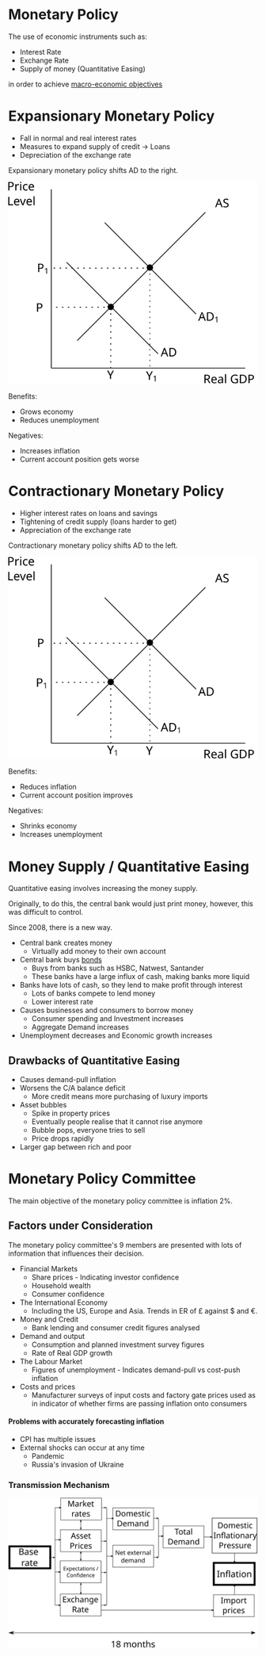 # Monetary Policy #
The use of economic instruments such as:
- Interest Rate
- Exchange Rate
- Supply of money (Quantitative Easing)

in order to achieve <a href="../macro-objectives.html">macro-economic objectives</a>

# Expansionary Monetary Policy #
- Fall in normal and real interest rates
- Measures to expand supply of credit -> Loans
- Depreciation of the exchange rate

Expansionary monetary policy shifts AD to the right.

![Right shift of AD](diagrams/ad-shift-right.svg#mono-black)

Benefits:
- Grows economy
- Reduces unemployment

Negatives:
- Increases inflation
- Current account position gets worse

# Contractionary Monetary Policy #
- Higher interest rates on loans and savings
- Tightening of credit supply (loans harder to get)
- Appreciation of the exchange rate

Contractionary monetary policy shifts AD to the left.

![Left shift of AD](diagrams/ad-shift-left.svg#mono-black)

Benefits:
- Reduces inflation
- Current account position improves

Negatives:
- Shrinks economy
- Increases unemployment

# Money Supply / Quantitative Easing #
Quantitative easing involves increasing the money supply.

Originally, to do this, the central bank would just print money, however, this was difficult to control.

Since 2008, there is a new way.

- Central bank creates money
  - Virtually add money to their own account
- Central bank buys [bonds](../government_bonds.md)
  - Buys from banks such as HSBC, Natwest, Santander
  - These banks have a large influx of cash, making banks more liquid
- Banks have lots of cash, so they lend to make profit through interest
  - Lots of banks compete to lend money
  - Lower interest rate
- Causes businesses and consumers to borrow money
  - Consumer spending and Investment increases
  - Aggregate Demand increases
- Unemployment decreases and Economic growth increases

## Drawbacks of Quantitative Easing ##
- Causes demand-pull inflation
- Worsens the C/A balance deficit
  - More credit means more purchasing of luxury imports
- Asset bubbles
  - Spike in property prices
  - Eventually people realise that it cannot rise anymore
  - Bubble pops, everyone tries to sell
  - Price drops rapidly
- Larger gap between rich and poor

# Monetary Policy Committee #
The main objective of the monetary policy committee is inflation 2%.

## Factors under Consideration ##
The monetary policy committee's 9 members are presented with lots of information that influences their decision.

- Financial Markets
  - Share prices - Indicating investor confidence
  - Household wealth
  - Consumer confidence
- The International Economy
  - Including the US, Europe and Asia. Trends in ER of £ against $ and €.
- Money and Credit
  - Bank lending and consumer credit figures analysed
- Demand and output
  - Consumption and planned investment survey figures
  - Rate of Real GDP growth
- The Labour Market
  - Figures of unemployment - Indicates demand-pull vs cost-push inflation
- Costs and prices
  - Manufacturer surveys of input costs and factory gate prices used as in indicator of whether firms are 
    passing inflation onto consumers

#### Problems with accurately forecasting inflation ####
- CPI has multiple issues
- External shocks can occur at any time
  - Pandemic
  - Russia's invasion of Ukraine

### Transmission Mechanism ###

![Base Rate takes 18 months to actually affect Inflation Rate](diagrams/base_rate_transmission.svg#mono-black)